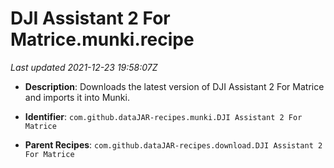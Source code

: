 # DJI Assistant 2 For Matrice.munki.recipe

_Last updated 2021-12-23 19:58:07Z_

- **Description**: Downloads the latest version of DJI Assistant 2 For Matrice and imports it into Munki.

- **Identifier**: `com.github.dataJAR-recipes.munki.DJI Assistant 2 For Matrice`

- **Parent Recipes**: `com.github.dataJAR-recipes.download.DJI Assistant 2 For Matrice`